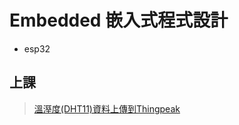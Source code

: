 # Embedded 嵌入式程式設計
- esp32
## 上課
> [溫溼度(DHT11)資料上傳到Thingpeak](https://github.com/XiaoYu0708/Embedded/tree/main/WriteSingleField)
